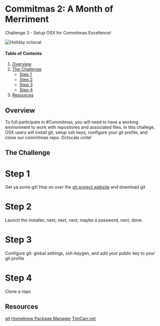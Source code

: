 # Commitmas 2: A Month of Merriment
Challenge 3 - Setup OSX for Commitmas Excellence! 

![Holiday octocat](https://raw.githubusercontent.com/timmycarr/30-days-of-commitmas-2015/master/octocat/holiday-octocat.png)


#### Table of Contents

1. [Overview](#overview)
2. [The Challenge](#the-challenge)
    * [Step 1](#step-1)
    * [Step 2](#step-2)
    * [Step 3](#step-3)
	* [Step 4](#step-4)
4. [Resources](#resources)

## Overview

To full participate in #Commitmas, you will need to have a working environment to work with repositores and associated files. In this challege, OSX users will install git, setup ssh keys, configure your git profile, and clone our commitmas repo. Octocats unite!

## The Challenge

# Step 1
Get ya some git! Hop on over the [git project website](http://git-scm.com/download/mac) and download git

# Step 2
Launch the installer, next, next, next, maybe a password, next, done.

# Step 3
Configure git: global settings, ssh-keygen, and add your public key to your git profile

# Step 4
Clone a repo

## Resources
[git](http://git-scm.com/download/mac)
[Homebrew Package Manager](https://brew.sh)
[TimCarr.net](http://www.timcarr.net)
